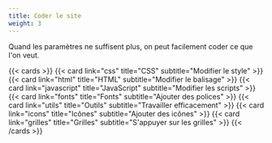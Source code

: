 ```yaml
---
title: Coder le site
weight: 3
---
```


Quand les paramètres ne suffisent plus, on peut facilement coder ce que l'on veut.

{{< cards >}}
  {{< card  link="css" 
            title="CSS" 
            subtitle="Modifier le style" >}}
  {{< card  link="html" 
            title="HTML" 
            subtitle="Modifier le balisage" >}}
  {{< card  link="javascript" 
            title="JavaScript" 
            subtitle="Modifier les scripts" >}}
  {{< card  link="fonts" 
            title="Fonts" 
            subtitle="Ajouter des polices" >}}
  {{< card  link="utils" 
            title="Outils" 
            subtitle="Travailler efficacement" >}}
  {{< card  link="icons" 
            title="Icônes" 
            subtitle="Ajouter des icônes" >}}
  {{< card  link="grilles" 
            title="Grilles" 
            subtitle="S'appuyer sur les grilles" >}}
{{< /cards >}}